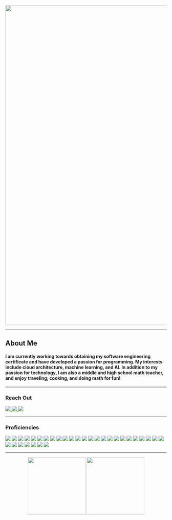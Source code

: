 <!---
ruhamayared/ruhamayared is a ✨ special ✨ repository because its `README.md` (this file) appears on your GitHub profile.
You can click the Preview link to take a look at your changes.
--->
<img align="center" src="https://i.imgur.com/4mDJyXz.png" width="1000px">
<div align="left">
  <hr>
  <h2>About Me</h2>
  <h4>I am currently working towards obtaining my software engineering certificate and have developed a passion for programming. My interests include cloud architecture, machine learning, and AI. In addition to my passion for technology, I am also a middle and high school math teacher, and enjoy traveling, cooking, and doing math for fun! </h4>
  <hr>
  <div>
    <h3>Reach Out</h3>
    <!-- <a href=""><img src="https://img.shields.io/badge/-Personal_Website-FF6C37?style=flat-square&logo=Coderwall&logoColor=white" />  </a> -->
    <a href="https://www.linkedin.com/in/ruhama-yared/"><img src="https://img.shields.io/badge/-LinkedIn-0077B5?style=flat-square&logo=LinkedIn&logoColor=white" />  </a>
    <a href="https://github.com/ruhamayared"><img src="https://img.shields.io/github/followers/ruhamayared?color=black&label=GitHub&logo=GitHub&logoColor=white&style=flat-square" />  </a>
    <a href="mailto: ruhamayared1@gmail.com"><img src="https://img.shields.io/badge/-Gmail-D14836?style=flat-square&logo=Gmail&logoColor=white" />  </a>
  </div>
  <hr>
      <h3>Proficiencies</h3>
      <img src="https://img.shields.io/badge/-HTML5-E34F26?style=flat-square&logo=html5&logoColor=white" />
      <img src="https://img.shields.io/badge/-CSS3-1572B6?style=flat-square&logo=css3" />
      <img src="https://img.shields.io/badge/-JavaScript-F7DF1E?style=flat-square&logo=javascript&logoColor=black" />
      <img src="https://img.shields.io/badge/-TypeScript-%23007ACC.svg?style=flat-square&logo=typescript&logoColor=white" />
      <img src="https://img.shields.io/badge/-jQuery-%230769AD.svg?style=flat-square&logo=jquery&logoColor=white" />
      <img src="https://img.shields.io/badge/-NodeJS-339933?style=flat-square&logo=Node.js&logoColor=white" />
      <img src="https://img.shields.io/badge/-Python3-3776AB?style=flat-square&logo=Python&logoColor=white" />
      <img src="https://img.shields.io/badge/-Go-%2300ADD8.svg?style=flat-square&logo=go&logoColor=white" />
      <img src="https://img.shields.io/badge/-React-61DAFB?style=flat-square&logo=React&logoColor=black" />
      <img src="https://img.shields.io/badge/-React_Router-CA4245?style=flat-square&for-the-badge&logo=react-router&logoColor=white" />
      <img src="https://img.shields.io/badge/-Angular-%23DD0031.svg?style=flat-square&logo=angular&logoColor=white" />
      <img src="https://img.shields.io/badge/-Express-404D59?style=flat-square&for-the-badge&logo=express" />
      <img src="https://img.shields.io/badge/-Django-%23092E20.svg?style=flat-square&logo=django&logoColor=white" />
      <img src="https://img.shields.io/badge/-FastAPI-005571?style=flat-square&logo=fastapi" />
      <img src="https://img.shields.io/badge/-Flask-%23000.svg?style=flat-square&logo=flask&logoColor=white" />
      <img src="https://img.shields.io/badge/-PostgreSQL-336791?style=flat-square&logo=postgresql&logoColor=white" />
      <img src="https://img.shields.io/badge/-SQLite-%2307405e.svg?style=flat-square&logo=sqlite&logoColor=white" />
      <img src="https://img.shields.io/badge/-MongoDB-white?style=flat-square&logo=mongodb" />
      <img src="https://img.shields.io/badge/-Bootstrap-563D7C?style=flat-square&logo=bootstrap" />
      <img src="https://img.shields.io/badge/-Tailwind CSS-%2338B2AC.svg?style=flat-square&logo=tailwind-css&logoColor=white" />
      <img src="https://img.shields.io/badge/-Git-black?style=flat-square&logo=git" />
      <img src="https://img.shields.io/badge/-Postman-FF6C37?style=flat-square&logo=Postman&logoColor=white" />
      <img src="https://img.shields.io/badge/-Heroku-430098?style=flat-square&logo=heroku" />
      <img src="https://img.shields.io/badge/-Netlify-%23000000.svg?style=flat-square&logo=netlify&logoColor=#00C7B7" />
      <img src="https://img.shields.io/badge/-Vercel-%23000000.svg?style=flat-square&logo=vercel&logoColor=white" />
      <img src="https://img.shields.io/badge/-Excel-217346?style=flat-square&logo=Microsoft-Excel&logoColor=white" />
      <img src="https://img.shields.io/badge/-Markdown-000000?style=flat-square&logo=Markdown&logoColor=white" />
      <img src="https://img.shields.io/badge/-Trello-0079BF?style=flat-square&logo=Trello&logoColor=white" />
      <img src="https://img.shields.io/badge/-VS_Code-007ACC?style=flat-square&logo=visual-studio-code" />
      <img src="https://img.shields.io/badge/-Slack-4A154B?style=flat-square&logo=slack" />
      <img src="https://img.shields.io/badge/-Zoom-2D8CFF?style=flat-square&logo=zoom&logoColor=white" />
      <img src="https://img.shields.io/badge/-Canva-%2300C4CC.svg?style=flat-square&logo=Canva&logoColor=white" />
   <hr>
  </div>
  <div align="center">
      <img height="180em" src="https://github-readme-stats.vercel.app/api?username=ruhamayared&show_icons=true&hide_border=true&&count_private=true&include_all_commits=true" />
      <img height="180em" src="https://github-readme-stats.vercel.app/api/top-langs/?username=ruhamayared&theme=city_light&hide_border=true&include_all_commits=false&count_private=false&layout=compact" />
</div>
